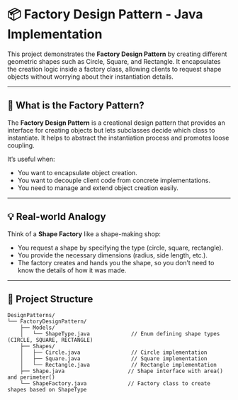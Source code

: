 # 📦 Factory Design Pattern - Java Implementation

This project demonstrates the **Factory Design Pattern** by creating different geometric shapes such as Circle, Square, and Rectangle. It encapsulates the creation logic inside a factory class, allowing clients to request shape objects without worrying about their instantiation details.

---

## 🎯 What is the Factory Pattern?

The **Factory Design Pattern** is a creational design pattern that provides an interface for creating objects but lets subclasses decide which class to instantiate. It helps to abstract the instantiation process and promotes loose coupling.

It’s useful when:
- You want to encapsulate object creation.
- You want to decouple client code from concrete implementations.
- You need to manage and extend object creation easily.

---

## 💡 Real-world Analogy

Think of a **Shape Factory** like a shape-making shop:
- You request a shape by specifying the type (circle, square, rectangle).
- You provide the necessary dimensions (radius, side length, etc.).
- The factory creates and hands you the shape, so you don’t need to know the details of how it was made.

---

## 🧱 Project Structure

```text
DesignPatterns/
└── FactoryDesignPattern/
    ├── Models/
    │   └── ShapeType.java             // Enum defining shape types (CIRCLE, SQUARE, RECTANGLE)
    ├── Shapes/
    │   ├── Circle.java                // Circle implementation
    │   ├── Square.java                // Square implementation
    │   └── Rectangle.java             // Rectangle implementation
    ├── Shape.java                    // Shape interface with area() and perimeter()
    └── ShapeFactory.java             // Factory class to create shapes based on ShapeType
